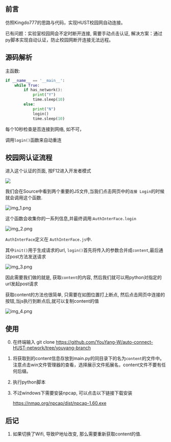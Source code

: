 ## 前言

仿照Kingdo777的思路与代码，实现HUST校园网自动连接。

已有问题：实验室校园网会不定时断开连接, 需要手动点击认证, 
解决方案：通过py脚本实现自动认证，防止校园网断开连接无法远程。


## 源码解析

主函数:
```python
if __name__ == '__main__':
    while True:
        if has_network():
            print("Y")
            time.sleep(10)
        else:
            print("N")
            login()
            time.sleep(10)
```
每个10秒检查是否连接到网络, 如不可，

调用`login()`函数来自动重连



## 校园网认证流程
进入这个认证的页面, 按F12进入开发者模式

![](img/img.png)

我们会在Source中看到两个重要的JS文件,当我们点击网页中的`连接 Login`的时候就会调用这个函数.

![img_1.png](img/img_1.png)

这个函数会收集你的一系列信息,并最终调用:`AuthInterFace.login`

![img_2.png](img/img_2.png)

`AuthInterFace`定义在 `AuthInterFace.js`中.

其中`init()`用于生成请求的url, `login()`首先将传入的参数合并成`content`,最后通过post方法发送请求

![img_3.png](img/img_3.png)

因此需要我们做的就是, 获取`content`的内容, 然后我们就可以用python对指定的url发起post请求

获取content的方法也很简单, 只需要在如图位置打上断点, 然后点击网页中连接的按钮,当js执行到断点后,就可以复制content的值

![img_4.png](img/img_4.png)


## 使用

0. 在终端输入 git clone https://github.com/YouYang-W/auto-connect-HUST-network/tree/youyang-branch


1. 将获取到的content信息存放到main.py的同目录下的名为`content`的文件中。注意点击win文件管理器的查看，选择展示文件拓展名，content文件不要有任何后缀。


2. 执行python脚本


3. 不过windows下需要安装npcap, 可以点击以下链接下载安装
   
   https://nmap.org/npcap/dist/npcap-1.60.exe

## 后记

1. 如果切换了Wifi, 导致IP地址改变, 那么需要重新获取content的值. 
